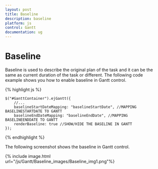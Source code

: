 ```yaml
---
layout: post
title: Baseline
description: baseline
platform: js
control: Gantt
documentation: ug
---
```


# Baseline

Baseline is used to describe the original plan of the task and it can be the same as current duration of the task or different. The following code example shows you how to enable baseline in Gantt control.

{% highlight js %}

    $("#GanttContainer").ejGantt({
        //...
        baselineStartDateMapping: "baselineStartDate", //MAPPING BASELINESTARTDATE TO GANTT
        baselineEndDateMapping: "baselineEndDate", //MAPPING BASELINEENDDATE TO GANTT
        renderBaseline: true //SHOW/HIDE THE BASELINE IN GANTT
    });

{% endhighlight %}

The following screenshot shows the baseline in Gantt control.

{% include image.html url="/js/Gantt/Baseline_images/Baseline_img1.png"%}

